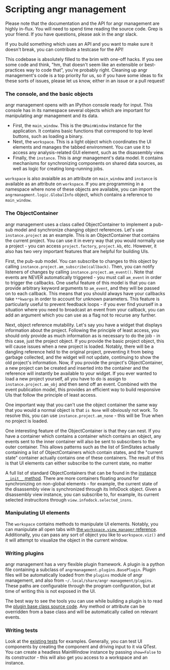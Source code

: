 # Scripting angr management

Please note that the documentation and the API for angr management are highly in-flux.
You will need to spend time reading the source code. Grep is your friend.
If you have questions, please ask in the angr slack.

If you build something which uses an API and you want to make sure it doesn't break, you can contribute a testcase for the API!

This codebase is absolutely filled to the brim with one-off hacks.
If you see some code and think, "hm, that doesn't seem like an extensible or best-practices way to code that", you're probably right.
Cleaning up angr management's code is a top priority for us, so if you have some ideas to fix these sorts of issues, please let us know, either in an issue or a pull request!

### The console, and the basic objects

angr management opens with an IPython console ready for input.
This console has in its namespace several objects which are important for manipulating angr management and its data.

- First, the `main_window`. This is the `QMainWindow` instance for the application. It contains basic functions that correspond to top level buttons, such as loading a binary.
- Next, the `workspace`. This is a light object which coordinates the UI elements and manages the tabbed environment. You can use it to access any analysis-related GUI element, such as the disassembly view.
- Finally, the `instance`. This is angr management's data model. It contains mechanisms for synchronizing components on shared data sources, as well as logic for creating long-running jobs.

`workspace` is also avaialble as an attribute on `main_window` and `instance` is available as an attribute on `workspace`.
If you are programming in a namespace where none of these objects are available, you can import the `angrmanagment.logic.GlobalInfo` object, which contains a reference to `main_window`.

### The ObjectContainer

angr management uses a class called ObjectContainer to implement a pub-sub model and synchronize changing object references.
Let's use `instance.project` as an example. This is an ObjectContainer that contains the current project.
You can use it in every way that you would normally use a project - you can access `project.factory`, `project.kb`, etc.
However, it also has two very important features that are helpful for building UIs.

First, the pub-sub model.
You can subscribe to changes to this object by calling `instance.project.am_subscribe(callback)`.
Then, you can notify listeners of changes by calling `instance.project.am_event()`.
Note that events are NEVER automatically triggered - you must call `am_event` in order to trigger the callbacks.
One useful feature of this model is that you can provide arbitrary keyword arguments to `am_event`, and they will be passed on to each callback.
This means that you should always have your callbacks take `**kwargs` in order to account for unknown parameters.
This feature is particularly useful to prevent feedback loops - if you ever find yourself in a situation where you need to broadcast an event from your callback, you can add an argument which you can use as a flag not to recurse any further.

Next, object reference mutability.
Let's say you have a widget that displays information about the project.
Following the principle of least access, you should only provide as much information as is necessary to do the job - in this case, just the project object.
If you provide the basic project object, this will cause issues when a new project is loaded.
Notably, there will be a dangling reference held to the original project, preventing it from being garbage collected, and the widget will not update, continuing to show the old project's information.
Now, if you provide the project's ObjectContainer, a new project can be created and inserted into the container and the reference will instantly be available to your widget.
If you ever wanted to load a new project yourself, all you have to do is assign to `instance.project.am_obj` and then send off an event.
Combined with the event publication model, this provides an efficient way to build responsive UIs that follow the principle of least access.

One important way that you can't use the object container the same way that you would a normal object is that `is None` will obviously not work.
To resolve this, you can use `instance.project.am_none` - this will be True when no project is loaded.

One interesting feature of the ObjectContainer is that they can nest.
If you have a container which contains a container which contains an object, any events sent to the inner container will also be sent to subscribers to the outer container.
This allows patterns such as the list of SimStates actually containing a list of ObjectContainers which contain states, and the "current state" container actually contains one of these containers.
The result of this is that UI elements can either subscribe to the current state, no matter

A full list of standard ObjectContainers that can be found in the [instance `__init__` method](https://github.com/angr/angr-management/blob/master/angrmanagement/data/instance.py).
There are more containers floating around for synchronizing on non-global elements - for example, the current state of the disassembly view is synchronized through its InfoDock object.
Given a disassembly view instance, you can subscribe to, for example, its current selected instrucitons through `view.infodock.selected_insns`.

### Manipulating UI elements

The `workspace` contains methods to manipulate UI elements.
Notably, you can manipulate all open tabs with [the `workspace.view_manager` reference](https://github.com/angr/angr-management/blob/master/angrmanagement/ui/view_manager.py).
Additionally, you can pass any sort of object you like to `workspace.viz()` and it will attempt to visualize the object in the current window.

### Writing plugins

angr management has a very flexible plugin framework.
A plugin is a python file containing a subclass of `angrmanagement.plugins.BasePlugin`.
Plugin files will be automatically loaded from the `plugins` module of angr management, and also from `~/.local/share/angr-management/plugins`.
These paths are configurable through the program configuration, but at time of writing this is not exposed in the UI.

The best way to see the tools you can use while building a plugin is to read the [plugin base class source code](https://github.com/angr/angr-management/blob/master/angrmanagement/plugins/base_plugin.py).
Any method or attribute can be overridden from a base class and will be automatically called on relevant events.

### Writing tests

Look at the [existing tests](https://github.com/angr/angr-management/tree/master/tests) for examples.
Generally, you can test UI components by creating the component and driving input to it via QTest.
You can create a headless MainWindow instance by passing `show=False` to its constructor - this will also get you access to a workspace and an instance.
